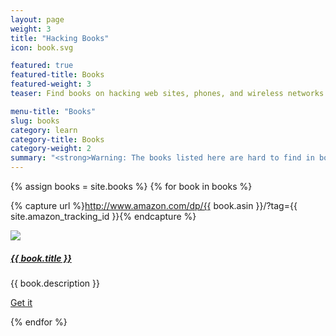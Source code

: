 ```yaml
---
layout: page
weight: 3
title: "Hacking Books"
icon: book.svg

featured: true
featured-title: Books
featured-weight: 3
teaser: Find books on hacking web sites, phones, and wireless networks.

menu-title: "Books"
slug: books
category: learn
category-title: Books
category-weight: 2
summary: "<strong>Warning: The books listed here are hard to find in bookstores because of the methods and techniques they cover.</strong> I have read these books to grow my skills and I recommend that you read them as well. Each book talks about a different way of hacking the servers, networks, or computers of your victims."
---
```

{% assign books = site.books %}
{% for book in books %}

  {% capture url %}http://www.amazon.com/dp/{{ book.asin }}/?tag={{ site.amazon_tracking_id }}{% endcapture %}

  <div class="media">
    <div class="mr-3"><a target="_blank" href="{{ url }}"><img src="{{ book.imgur-sm }}"></a></div>
    <div class="media-body">
    <h5 class="mt-0"><a href="{{ url }}" title="{{ book.title }}">{{ book.title }}</a></h5>
      <p>{{ book.description }}</p>
      <p><a class="btn btn-primary" title="Get {{ book.title }}" href="{{ url }}">Get it <i class="fa fa-caret-right"></i></a></p>
    </div>
  </div>
{% endfor %}

